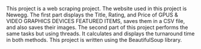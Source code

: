 This project is a web scraping project. The website used in this project is Newegg. 
The first part displays the Title, Rating, and Price of GPUS & VIDEO GRAPHICS DEVICES FEATURED ITEMS, saves them in a CSV file, and also saves their images. 
The second part of this project performs the same tasks but using threads.
It calculates and displays the turnaround time in both methods.
This project is written using the BeautifulSoup library.
